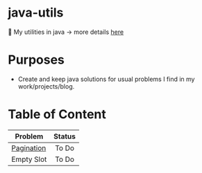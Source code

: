 # java-utils
:construction: My utilities in java -> more details [here](https://felipejsm.github.io/swiss-army-knife/)

# Purposes
- Create and keep java solutions for usual problems I find in my work/projects/blog.

# Table of Content

| Problem        | Status        | 
| -------------  |:-------------:| 
| [Pagination](pagination/pagination.md)     | To Do         | 
| Empty Slot     | To Do         | 




